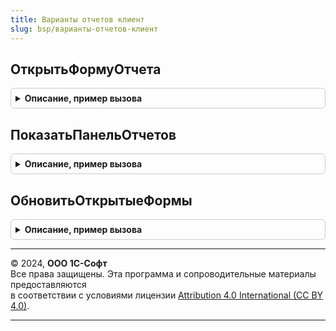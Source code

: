 ```yaml
---
title: Варианты отчетов клиент
slug: bsp/варианты-отчетов-клиент
---
```



## ОткрытьФормуОтчета
<details style="margin: 1em 0; padding: 0.5em; border: 1px solid #ccc; border-radius: 6px;">

<summary style="font-weight: bold; cursor: pointer;">Описание, пример вызова</summary>

```bsl

// Открывает форму указанного отчета.
//
// Параметры:
//  ФормаВладелец - ФормаКлиентскогоПриложения
//                - Неопределено - форма, из которой открывается отчет.
//  Вариант - СправочникСсылка.ВариантыОтчетов
//          - СправочникСсылка.ДополнительныеОтчетыИОбработки - вариант
//            отчета, форму которого требуется открыть. Если передан тип СправочникСсылка.ДополнительныеОтчетыИОбработки,
//            то открывается дополнительный отчет, подключенный к программе.
//  ДополнительныеПараметры - Структура - служебный параметр, не предназначен для использования.
//
Процедура ОткрытьФормуОтчета(Знач ФормаВладелец, Знач Вариант, Знач ДополнительныеПараметры = Неопределено) Экспорт
```

Пример вызова
```bsl
ВариантыОтчетовКлиент.ОткрытьФормуОтчета(ФормаВладелец, Вариант, ДополнительныеПараметры);
```
</details>

## ПоказатьПанельОтчетов
<details style="margin: 1em 0; padding: 0.5em; border: 1px solid #ccc; border-radius: 6px;">

<summary style="font-weight: bold; cursor: pointer;">Описание, пример вызова</summary>

```bsl

// Открывает панель отчетов. Для использования из модулей общих команд.
//
// Параметры:
//  ПутьКПодсистеме - Строка - имя раздела или путь к подсистеме, для которой открывается панель отчетов.
//                    Задается в формате: "ИмяРаздела[.ИмяВложеннойПодсистемы1][.ИмяВложеннойПодсистемы2][...]".
//                    Раздел должен быть описан в ВариантыОтчетовПереопределяемый.ОпределитьРазделыСВариантамиОтчетов.
//  ПараметрыВыполненияКоманды - ПараметрыВыполненияКоманды - параметры обработчика общей команды.
//
Процедура ПоказатьПанельОтчетов(ПутьКПодсистеме, ПараметрыВыполненияКоманды) Экспорт
```

Пример вызова
```bsl
ВариантыОтчетовКлиент.ПоказатьПанельОтчетов(ПутьКПодсистеме, ПараметрыВыполненияКоманды) 
```
</details>

## ОбновитьОткрытыеФормы
<details style="margin: 1em 0; padding: 0.5em; border: 1px solid #ccc; border-radius: 6px;">

<summary style="font-weight: bold; cursor: pointer;">Описание, пример вызова</summary>

```bsl

// Оповещает открытые панели отчетов, формы списков и элементов об изменениях варианта отчета.
//
// Параметры:
//  КлючВарианта - Строка - если открыта форма отчета, установить в ней указанный вариант отчета.
//  Источник - СправочникСсылка.ВариантыОтчетов
//
Процедура ОбновитьОткрытыеФормы(Знач КлючВарианта = "", Знач Источник = Неопределено) Экспорт
```

Пример вызова
```bsl
ВариантыОтчетовКлиент.ОбновитьОткрытыеФормы(КлючВарианта, Источник);
```
</details>

---

© 2024, **ООО 1С-Софт**  
Все права защищены. Эта программа и сопроводительные материалы предоставляются  
в соответствии с условиями лицензии [Attribution 4.0 International (CC BY 4.0)](https://creativecommons.org/licenses/by/4.0/legalcode).

---
